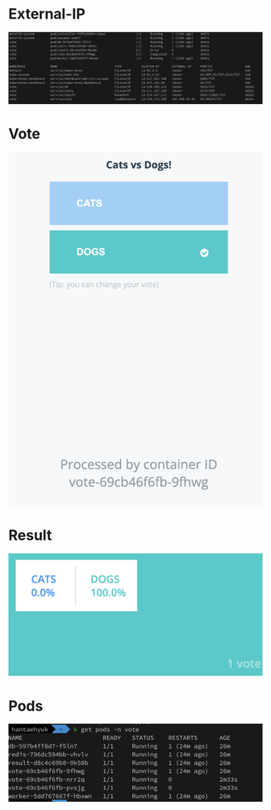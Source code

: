 # External-IP

![external-ip](images/external-ip.png)

# Vote

![vote](images/vote.png)

# Result

![result](images/result.png)

# Pods

![pods](images/pods.png)